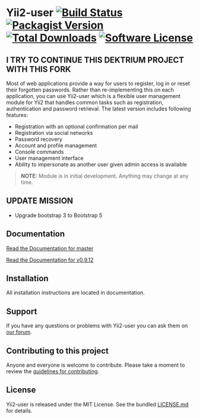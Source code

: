# Yii2-user [![Build Status](https://img.shields.io/travis/dektrium/yii2-user/master.svg?style=flat-square)](https://travis-ci.org/dektrium/yii2-user) [![Packagist Version](https://img.shields.io/packagist/v/dektrium/yii2-user.svg?style=flat-square)](https://packagist.org/packages/dektrium/yii2-user) [![Total Downloads](https://img.shields.io/packagist/dt/dektrium/yii2-user.svg?style=flat-square)](https://packagist.org/packages/dektrium/yii2-user) [![Software License](https://img.shields.io/badge/license-MIT-brightgreen.svg?style=flat-square)](LICENSE.md)

I TRY TO CONTINUE THIS DEKTRIUM PROJECT WITH THIS FORK
--------------------------------------------

Most of web applications provide a way for users to register, log in or reset
their forgotten passwords. Rather than re-implementing this on each application,
you can use Yii2-user which is a flexible user management module for Yii2 that
handles common tasks such as registration, authentication and password retrieval.
The latest version includes following features:

* Registration with an optional confirmation per mail
* Registration via social networks
* Password recovery
* Account and profile management
* Console commands
* User management interface
* Ability to impersonate as another user given admin access is available

> **NOTE:** Module is in initial development. Anything may change at any time.

## UPDATE MISSION
* Upgrade bootstrap 3 to Bootstrap 5

## Documentation

[Read the Documentation for master](docs/README.md)

[Read the Documentation for v0.9.12](https://github.com/dektrium/yii2-user/blob/0.9.12/docs/README.md)

## Installation

All installation instructions are located in documentation.

## Support

If you have any questions or problems with Yii2-user you can ask them on [our forum](http://dektrium.com).

## Contributing to this project

Anyone and everyone is welcome to contribute. Please take a moment to
review the [guidelines for contributing](.github/CONTRIBUTING.md).

## License

Yii2-user is released under the MIT License. See the bundled [LICENSE.md](LICENSE.md)
for details.
